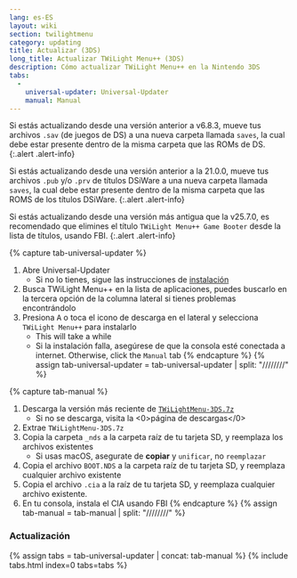 ```yaml
---
lang: es-ES
layout: wiki
section: twilightmenu
category: updating
title: Actualizar (3DS)
long_title: Actualizar TWiLight Menu++ (3DS)
description: Cómo actualizar TWiLight Menu++ en la Nintendo 3DS
tabs:
  - 
    universal-updater: Universal-Updater
    manual: Manual
---
```


Si estás actualizando desde una versión anterior a v6.8.3, mueve tus archivos `.sav` (de juegos de DS) a una nueva carpeta llamada `saves`, la cual debe estar presente dentro de la misma carpeta que las ROMs de DS.
{:.alert .alert-info}

Si estás actualizando desde una versión anterior a la 21.0.0, mueve tus archivos `.pub` y/o `.prv` de títulos DSiWare a una nueva carpeta llamada `saves`, la cual debe estar presente dentro de la misma carpeta que las ROMS de los títulos DSiWare.
{:.alert .alert-info}

Si estás actualizando desde una versión más antigua que la v25.7.0, es recomendado que elimines el título `TWiLight Menu++ Game Booter` desde la lista de títulos, usando FBI.
{:.alert .alert-info}

{% capture tab-universal-updater %}
1. Abre Universal-Updater
    - Si no lo tienes, sigue las instrucciones de [instalación](installing-3ds)
1. Busca TWiLight Menu++ en la lista de aplicaciones, puedes buscarlo en la tercera opción de la columna lateral si tienes problemas encontrándolo
1. Presiona <kbd class="face">A</kbd> o toca el icono de descarga en el lateral y selecciona `TWiLight Menu++` para instalarlo
    - This will take a while
    - Si la instalación falla, asegúrese de que la consola esté conectada a internet. Otherwise, click the `Manual` tab
{% endcapture %}
{% assign tab-universal-updater = tab-universal-updater | split: "////////" %}

{% capture tab-manual %}
1. Descarga la versión más reciente de [`TWiLightMenu-3DS.7z`](https://github.com/DS-Homebrew/TWiLightMenu/releases/latest/download/TWiLightMenu-3DS.7z)
    - Si no se descarga, visita la <0>página de descargas</0>
1. Extrae `TWiLightMenu-3DS.7z`
1. Copia la carpeta `_nds` a la carpeta raíz de tu tarjeta SD, y reemplaza los archivos existentes
    - Si usas macOS, asegurate de **copiar** y `unificar`, no `reemplazar`
1. Copia el archivo `BOOT.NDS` a la carpeta raíz de tu tarjeta SD, y reemplaza cualquier archivo existente
1. Copia el archivo `.cia` a la raíz de tu tarjeta SD, y reemplaza cualquier archivo existente.
1. En tu consola, instala el CIA usando FBI
{% endcapture %}
{% assign tab-manual = tab-manual | split: "////////" %}

### Actualización

{% assign tabs = tab-universal-updater | concat: tab-manual %}
{% include tabs.html index=0 tabs=tabs %}
